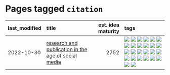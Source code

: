 # Pages tagged `citation`

|last_modified|title|est. idea maturity|tags
|:---|:---|---:|:---|
|2022-10-30|[research and publication in the age of social media](../research-and-social.md)|2752|[![](https://img.shields.io/badge/tag-arxiv-d5f6c6)](../tags/arxiv.md) [![](https://img.shields.io/badge/tag-citation-77a0)](../tags/citation.md) [![](https://img.shields.io/badge/tag-corrections-5d9a82)](../tags/corrections.md) [![](https://img.shields.io/badge/tag-credit-aa21fc)](../tags/credit.md) [![](https://img.shields.io/badge/tag-curation-869bd0)](../tags/curation.md) [![](https://img.shields.io/badge/tag-discoverability-c4c41f)](../tags/discoverability.md) [![](https://img.shields.io/badge/tag-discussion-53417a)](../tags/discussion.md) [![](https://img.shields.io/badge/tag-feed-92ab1c)](../tags/feed.md) [![](https://img.shields.io/badge/tag-git-12f6d5)](../tags/git.md) [![](https://img.shields.io/badge/tag-github-48fb29)](../tags/github.md) [![](https://img.shields.io/badge/tag-historyofscience-4db4d2)](../tags/historyofscience.md) [![](https://img.shields.io/badge/tag-mastodon-12eec5)](../tags/mastodon.md) [![](https://img.shields.io/badge/tag-openreview-ea1833)](../tags/openreview.md) [![](https://img.shields.io/badge/tag-paperswithcode-f14da)](../tags/paperswithcode.md) [![](https://img.shields.io/badge/tag-platform-1043a5)](../tags/platform.md) [![](https://img.shields.io/badge/tag-publication-e7673c)](../tags/publication.md) [![](https://img.shields.io/badge/tag-reproducibility-35b163)](../tags/reproducibility.md) [![](https://img.shields.io/badge/tag-research-c4fb38)](../tags/research.md) [![](https://img.shields.io/badge/tag-retractions-1eefac)](../tags/retractions.md) [![](https://img.shields.io/badge/tag-search-3f9741)](../tags/search.md) [![](https://img.shields.io/badge/tag-socialmedia-c6963e)](../tags/socialmedia.md) [![](https://img.shields.io/badge/tag-stackoverflow-6013c8)](../tags/stackoverflow.md) [![](https://img.shields.io/badge/tag-subscription-e3be61)](../tags/subscription.md) [![](https://img.shields.io/badge/tag-transparency-4bcfd8)](../tags/transparency.md) [![](https://img.shields.io/badge/tag-twitter-e9b626)](../tags/twitter.md) [![](https://img.shields.io/badge/tag-validation-1614f8)](../tags/validation.md)|